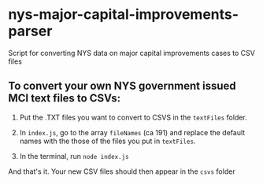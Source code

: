 # nys-major-capital-improvements-parser
Script for converting NYS data on major capital improvements cases to CSV files

## To convert your own NYS government issued MCI text files to CSVs: 

1. Put the .TXT files you want to convert to CSVS in the `textFiles` folder.

2. In `index.js`, go to the array `fileNames` (ca 191) and replace the default
names with the those of the files you put in `textFiles`. 

3. In the terminal, run `node index.js`

And that's it. Your new CSV files should then appear in the `csvs` folder
